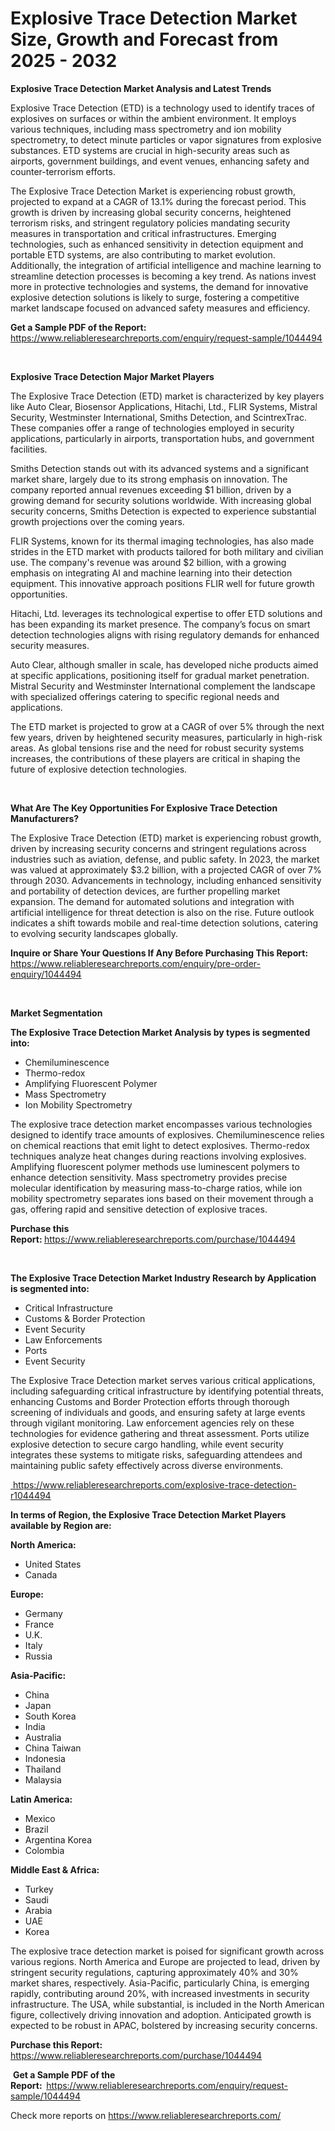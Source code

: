 <p><h1>Explosive Trace Detection Market Size, Growth and Forecast from 2025 - 2032</h1></p><p><strong>Explosive Trace Detection Market Analysis and Latest Trends</strong></p>
<p><p>Explosive Trace Detection (ETD) is a technology used to identify traces of explosives on surfaces or within the ambient environment. It employs various techniques, including mass spectrometry and ion mobility spectrometry, to detect minute particles or vapor signatures from explosive substances. ETD systems are crucial in high-security areas such as airports, government buildings, and event venues, enhancing safety and counter-terrorism efforts.</p><p>The Explosive Trace Detection Market is experiencing robust growth, projected to expand at a CAGR of 13.1% during the forecast period. This growth is driven by increasing global security concerns, heightened terrorism risks, and stringent regulatory policies mandating security measures in transportation and critical infrastructures. Emerging technologies, such as enhanced sensitivity in detection equipment and portable ETD systems, are also contributing to market evolution. Additionally, the integration of artificial intelligence and machine learning to streamline detection processes is becoming a key trend. As nations invest more in protective technologies and systems, the demand for innovative explosive detection solutions is likely to surge, fostering a competitive market landscape focused on advanced safety measures and efficiency.</p></p>
<p><strong>Get a Sample PDF of the Report:&nbsp;</strong> <a href="https://www.reliableresearchreports.com/enquiry/request-sample/1044494?utm_campaign=2199&utm_medium=2&utm_source=Github&utm_content=ia&utm_term=20022025&utm_id=explosive-trace-detection">https://www.reliableresearchreports.com/enquiry/request-sample/1044494</a></p>
<p>&nbsp;</p>
<p><strong>Explosive Trace Detection Major Market Players</strong></p>
<p><p>The Explosive Trace Detection (ETD) market is characterized by key players like Auto Clear, Biosensor Applications, Hitachi, Ltd., FLIR Systems, Mistral Security, Westminster International, Smiths Detection, and ScintrexTrac. These companies offer a range of technologies employed in security applications, particularly in airports, transportation hubs, and government facilities.</p><p>Smiths Detection stands out with its advanced systems and a significant market share, largely due to its strong emphasis on innovation. The company reported annual revenues exceeding $1 billion, driven by a growing demand for security solutions worldwide. With increasing global security concerns, Smiths Detection is expected to experience substantial growth projections over the coming years.</p><p>FLIR Systems, known for its thermal imaging technologies, has also made strides in the ETD market with products tailored for both military and civilian use. The company's revenue was around $2 billion, with a growing emphasis on integrating AI and machine learning into their detection equipment. This innovative approach positions FLIR well for future growth opportunities.</p><p>Hitachi, Ltd. leverages its technological expertise to offer ETD solutions and has been expanding its market presence. The company’s focus on smart detection technologies aligns with rising regulatory demands for enhanced security measures.</p><p>Auto Clear, although smaller in scale, has developed niche products aimed at specific applications, positioning itself for gradual market penetration. Mistral Security and Westminster International complement the landscape with specialized offerings catering to specific regional needs and applications.</p><p>The ETD market is projected to grow at a CAGR of over 5% through the next few years, driven by heightened security measures, particularly in high-risk areas. As global tensions rise and the need for robust security systems increases, the contributions of these players are critical in shaping the future of explosive detection technologies.</p></p>
<p>&nbsp;</p>
<p><strong>What Are The Key Opportunities For Explosive Trace Detection Manufacturers?</strong></p>
<p><p>The Explosive Trace Detection (ETD) market is experiencing robust growth, driven by increasing security concerns and stringent regulations across industries such as aviation, defense, and public safety. In 2023, the market was valued at approximately $3.2 billion, with a projected CAGR of over 7% through 2030. Advancements in technology, including enhanced sensitivity and portability of detection devices, are further propelling market expansion. The demand for automated solutions and integration with artificial intelligence for threat detection is also on the rise. Future outlook indicates a shift towards mobile and real-time detection solutions, catering to evolving security landscapes globally.</p></p>
<p><strong>Inquire or Share Your Questions If Any Before Purchasing This Report:</strong> <a href="https://www.reliableresearchreports.com/enquiry/pre-order-enquiry/1044494?utm_campaign=2199&utm_medium=2&utm_source=Github&utm_content=ia&utm_term=20022025&utm_id=explosive-trace-detection">https://www.reliableresearchreports.com/enquiry/pre-order-enquiry/1044494</a></p>
<p>&nbsp;</p>
<p><strong>Market Segmentation</strong></p>
<p><strong>The Explosive Trace Detection Market Analysis by types is segmented into:</strong></p>
<p><ul><li>Chemiluminescence</li><li>Thermo-redox</li><li>Amplifying Fluorescent Polymer</li><li>Mass Spectrometry</li><li>Ion Mobility Spectrometry</li></ul></p>
<p><p>The explosive trace detection market encompasses various technologies designed to identify trace amounts of explosives. Chemiluminescence relies on chemical reactions that emit light to detect explosives. Thermo-redox techniques analyze heat changes during reactions involving explosives. Amplifying fluorescent polymer methods use luminescent polymers to enhance detection sensitivity. Mass spectrometry provides precise molecular identification by measuring mass-to-charge ratios, while ion mobility spectrometry separates ions based on their movement through a gas, offering rapid and sensitive detection of explosive traces.</p></p>
<p><strong>Purchase this Report:&nbsp;</strong><a href="https://www.reliableresearchreports.com/purchase/1044494?utm_campaign=2199&utm_medium=2&utm_source=Github&utm_content=ia&utm_term=20022025&utm_id=explosive-trace-detection">https://www.reliableresearchreports.com/purchase/1044494</a></p>
<p>&nbsp;</p>
<p><strong>The Explosive Trace Detection Market Industry Research by Application is segmented into:</strong></p>
<p><ul><li>Critical Infrastructure</li><li>Customs & Border Protection</li><li>Event Security</li><li>Law Enforcements</li><li>Ports</li><li>Event Security</li></ul></p>
<p><p>The Explosive Trace Detection market serves various critical applications, including safeguarding critical infrastructure by identifying potential threats, enhancing Customs and Border Protection efforts through thorough screening of individuals and goods, and ensuring safety at large events through vigilant monitoring. Law enforcement agencies rely on these technologies for evidence gathering and threat assessment. Ports utilize explosive detection to secure cargo handling, while event security integrates these systems to mitigate risks, safeguarding attendees and maintaining public safety effectively across diverse environments.</p></p>
<p><a href="https://www.reliableresearchreports.com/explosive-trace-detection-r1044494?utm_campaign=2199&utm_medium=2&utm_source=Github&utm_content=ia&utm_term=20022025&utm_id=explosive-trace-detection">&nbsp;https://www.reliableresearchreports.com/explosive-trace-detection-r1044494</a></p>
<p><strong>In terms of Region, the Explosive Trace Detection Market Players available by Region are:</strong></p>
<p>
    <p> <strong> North America: </strong>
        <ul>
            <li>United States</li>
            <li>Canada</li>
        </ul>
        </p> 
    <p> <strong> Europe: </strong>
        <ul>
            <li>Germany</li>
            <li>France</li>
            <li>U.K.</li>
            <li>Italy</li>
            <li>Russia</li>
        </ul>
        </p> 
    <p> <strong> Asia-Pacific: </strong>
        <ul>
            <li>China</li>
            <li>Japan</li>
            <li>South Korea</li>
            <li>India</li>
            <li>Australia</li>
            <li>China Taiwan</li>
            <li>Indonesia</li>
            <li>Thailand</li>
            <li>Malaysia</li>
        </ul>
        </p> 
    <p> <strong> Latin America: </strong>
        <ul>
            <li>Mexico</li>
            <li>Brazil</li>
            <li>Argentina Korea</li>
            <li>Colombia</li>
        </ul>
        </p> 
    <p> <strong> Middle East & Africa: </strong>
        <ul>
            <li>Turkey</li>
            <li>Saudi</li>
            <li>Arabia</li>
            <li>UAE</li>
            <li>Korea</li>
        </ul>
    </p>
    </p>
<p><p>The explosive trace detection market is poised for significant growth across various regions. North America and Europe are projected to lead, driven by stringent security regulations, capturing approximately 40% and 30% market shares, respectively. Asia-Pacific, particularly China, is emerging rapidly, contributing around 20%, with increased investments in security infrastructure. The USA, while substantial, is included in the North American figure, collectively driving innovation and adoption. Anticipated growth is expected to be robust in APAC, bolstered by increasing security concerns.</p></p>
<p><strong>Purchase this Report: </strong><a href="https://www.reliableresearchreports.com/purchase/1044494?utm_campaign=2199&utm_medium=2&utm_source=Github&utm_content=ia&utm_term=20022025&utm_id=explosive-trace-detection">https://www.reliableresearchreports.com/purchase/1044494</a></p>
<p>&nbsp;<strong>Get a Sample PDF of the Report:&nbsp;&nbsp;</strong><a href="https://www.reliableresearchreports.com/enquiry/request-sample/1044494?utm_campaign=2199&utm_medium=2&utm_source=Github&utm_content=ia&utm_term=20022025&utm_id=explosive-trace-detection">https://www.reliableresearchreports.com/enquiry/request-sample/1044494</a></p>
<p><strong></strong></p>
<p>Check more reports on <a href="https://www.reliableresearchreports.com/?utm_campaign=2199&utm_medium=2&utm_source=Github&utm_content=ia&utm_term=20022025&utm_id=explosive-trace-detection">https://www.reliableresearchreports.com/</a></p>